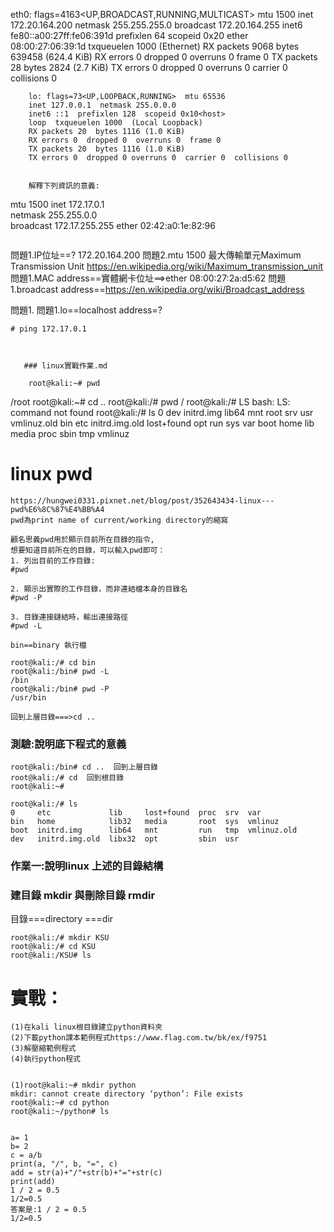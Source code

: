 eth0: flags=4163<UP,BROADCAST,RUNNING,MULTICAST>  mtu 1500
        inet 172.20.164.200  netmask 255.255.255.0  broadcast 172.20.164.255
        inet6 fe80::a00:27ff:fe06:391d  prefixlen 64  scopeid 0x20<link>
        ether 08:00:27:06:39:1d  txqueuelen 1000  (Ethernet)
        RX packets 9068  bytes 639458 (624.4 KiB)
        RX errors 0  dropped 0  overruns 0  frame 0
        TX packets 28  bytes 2824 (2.7 KiB)
        TX errors 0  dropped 0 overruns 0  carrier 0  collisions 0
        
        
        
        
        
        lo: flags=73<UP,LOOPBACK,RUNNING>  mtu 65536
        inet 127.0.0.1  netmask 255.0.0.0
        inet6 ::1  prefixlen 128  scopeid 0x10<host>
        loop  txqueuelen 1000  (Local Loopback)
        RX packets 20  bytes 1116 (1.0 KiB)
        RX errors 0  dropped 0  overruns 0  frame 0
        TX packets 20  bytes 1116 (1.0 KiB)
        TX errors 0  dropped 0 overruns 0  carrier 0  collisions 0
        
        
        解釋下列資訊的意義:
mtu 1500
inet 172.17.0.1  
netmask 255.255.0.0  
broadcast 172.17.255.255
ether 02:42:a0:1e:82:96
```
```
問題1.IP位址==?  172.20.164.200 
問題2.mtu 1500  最大傳輸單元Maximum Transmission Unit  https://en.wikipedia.org/wiki/Maximum_transmission_unit
問題1.MAC address==實體網卡位址==>ether 08:00:27:2a:d5:62
問題1.broadcast address==https://en.wikipedia.org/wiki/Broadcast_address
      
問題1.
問題1.lo==localhost address=?

```
# ping 172.17.0.1

```

```
        
        
   ### linux實戰作業.md
```     
        root@kali:~# pwd
/root
root@kali:~# cd ..
root@kali:/# pwd
/
root@kali:/# LS
bash: LS: command not found
root@kali:/# ls
0     dev   initrd.img      lib64       mnt   root  srv  usr      vmlinuz.old
bin   etc   initrd.img.old  lost+found  opt   run   sys  var
boot  home  lib             media       proc  sbin  tmp  vmlinuz


# linux pwd 
```
https://hungwei0331.pixnet.net/blog/post/352643434-linux---pwd%E6%8C%87%E4%BB%A4
pwd為print name of current/working directory的縮寫

顧名思義pwd用於顯示目前所在目錄的指令,
想要知道目前所在的目錄，可以輸入pwd即可：
1. 列出目前的工作目錄:
#pwd

2. 顯示出實際的工作目錄，而非連結檔本身的目錄名
#pwd -P

3. 目錄連接鏈結時，輸出連接路徑
#pwd -L

bin==binary 執行檔

root@kali:/# cd bin
root@kali:/bin# pwd -L
/bin
root@kali:/bin# pwd -P
/usr/bin

回到上層目錄===>cd ..
```
### 測驗:說明底下程式的意義
```
root@kali:/bin# cd ..  回到上層目錄
root@kali:/# cd  回到根目錄
root@kali:~# 
```
```
root@kali:/# ls
0     etc             lib     lost+found  proc  srv  var
bin   home            lib32   media       root  sys  vmlinuz
boot  initrd.img      lib64   mnt         run   tmp  vmlinuz.old
dev   initrd.img.old  libx32  opt         sbin  usr
```

### 作業一:說明linux 上述的目錄結構

### 建目錄 mkdir 與刪除目錄 rmdir

目錄===directory ===dir 
```
root@kali:/# mkdir KSU
root@kali:/# cd KSU
root@kali:/KSU# ls

```



# 實戰：
```
(1)在kali linux根目錄建立python資料夾
(2)下載python課本範例程式https://www.flag.com.tw/bk/ex/f9751
(3)解壓縮範例程式
(4)執行python程式


(1)root@kali:~# mkdir python
mkdir: cannot create directory ‘python’: File exists
root@kali:~# cd python
root@kali:~/python# ls


a= 1
b= 2
c = a/b
print(a, "/", b, "=", c) 
add = str(a)+"/"+str(b)+"="+str(c)
print(add)
1 / 2 = 0.5
1/2=0.5
答案是:1 / 2 = 0.5
1/2=0.5
